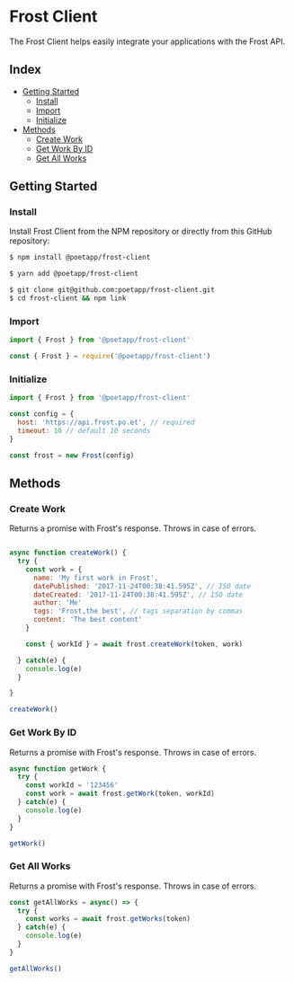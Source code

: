 # Frost Client

The Frost Client helps easily integrate your applications with the Frost API.

## Index

- [Getting Started](#getting-started)
    - [Install](#install)
    - [Import](#import)
    - [Initialize](#initialize)
- [Methods](#methods)
    - [Create Work](#create-work)
    - [Get Work By ID](#get-work-by-id)
    - [Get All Works](#get-all-works)

## Getting Started

### Install

Install Frost Client from the NPM repository or directly from this GitHub repository:

```bash
$ npm install @poetapp/frost-client
```

```bash
$ yarn add @poetapp/frost-client
```

```bash
$ git clone git@github.com:poetapp/frost-client.git
$ cd frost-client && npm link
```

### Import

```javascript
import { Frost } from '@poetapp/frost-client'
```

```javascript
const { Frost } = require('@poetapp/frost-client')
```

### Initialize

```javascript
import { Frost } from '@poetapp/frost-client'

const config = {
  host: 'https://api.frost.po.et', // required
  timeout: 10 // default 10 seconds
}

const frost = new Frost(config)
```

## Methods

### Create Work
Returns a promise with Frost's response. Throws in case of errors.

```javascript

async function createWork() {
  try {
    const work = {
      name: 'My first work in Frost',
      datePublished: '2017-11-24T00:38:41.595Z', // ISO date
      dateCreated: '2017-11-24T00:38:41.595Z', // ISO date
      author: 'Me'
      tags: 'Frost,the best', // tags separation by commas
      content: 'The best content'
    }

    const { workId } = await frost.createWork(token, work)

  } catch(e) {
    console.log(e)
  }

}

createWork()

```

### Get Work By ID

Returns a promise with Frost's response. Throws in case of errors.

```javascript
async function getWork {
  try {
    const workId = '123456'
    const work = await frost.getWork(token, workId)
  } catch(e) {
    console.log(e)
  }
}

getWork()
```

### Get All Works

Returns a promise with Frost's response. Throws in case of errors.

```javascript
const getAllWorks = async() => {
  try {
    const works = await frost.getWorks(token)
  } catch(e) {
    console.log(e)
  }
}

getAllWorks()

```
